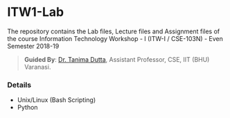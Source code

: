 # ITW1-Lab
The repository contains the Lab files, Lecture files and Assignment files of the course Information Technology Workshop - I (ITW-I / CSE-103N) - Even Semester 2018-19
> **Guided By**: [Dr. Tanima Dutta](https://www.iitbhu.ac.in/dept/cse/people/tanimacse), Assistant Professor, CSE, IIT (BHU) Varanasi.

### Details

* Unix/Linux (Bash Scripting)
* Python
